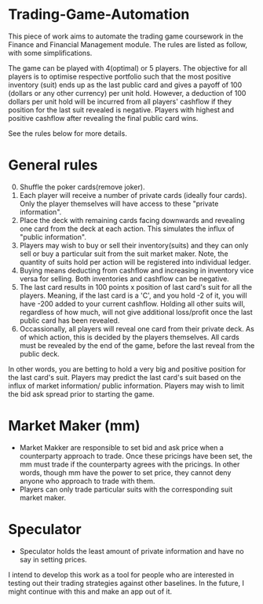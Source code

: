 # Trading-Game-Automation
This piece of work aims to automate the trading game coursework in the Finance and Financial Management module. The rules are listed as follow, with some simplifications.

The game can be played with 4(optimal) or 5 players. The objective for all players is to optimise respective portfolio such that the most positive inventory (suit) ends up as the last public card and gives a payoff of 100 (dollars or any other currency) per unit hold. However, a deduction of 100 dollars per unit hold will be incurred from all players' cashflow if they position for the last suit revealed is negative. Players with highest and positive cashflow after revealing the final public card wins. 

See the rules below for more details.

# General rules
0. Shuffle the poker cards(remove joker).
1. Each player will receive a number of private cards (ideally four cards). Only the player themselves will have access to these "private information".
2. Place the deck with remaining cards facing downwards and revealing one card from the deck at each action. This simulates the influx of "public information".
3. Players may wish to buy or sell their inventory(suits) and they can only sell or buy a particular suit from the suit market maker. Note, the quantity of suits hold per action will be registered into individual ledger.
4. Buying means deducting from cashflow and increasing in inventory vice versa for selling. Both inventories and cashflow can be negative.
5. The last card results in 100 points x position of last card's suit for all the players. Meaning, if the last card is a 'C', and you hold -2 of it, you will have -200 added to your current cashflow. Holding all other suits will, regardless of how much, will not give additional loss/profit once the last public card has been revealed. 
6. Occassionally, all players will reveal one card from their private deck. As of which action, this is decided by the players themselves. All cards must be revealed by the end of the game, before the last reveal from the public deck.

In other words, you are betting to hold a very big and positive position for the last card's suit. Players may predict the last card's suit based on the influx of market information/ public information. Players may wish to limit the bid ask spread prior to starting the game.

# Market Maker (mm)
* Market Makker are responsible to set bid and ask price when a counterparty approach to trade. Once these pricings have been set, the mm must trade if the counterparty agrees with the pricings. In other words, though mm have the power to set price, they cannot deny anyone who approach to trade with them.
* Players can only trade particular suits with the corresponding suit market maker.

# Speculator
* Speculator holds the least amount of private information and have no say in setting prices.


I intend to develop this work as a tool for people who are interested in testing out their trading strategies against other baselines. In the future, I might continue with this and make an app out of it.
